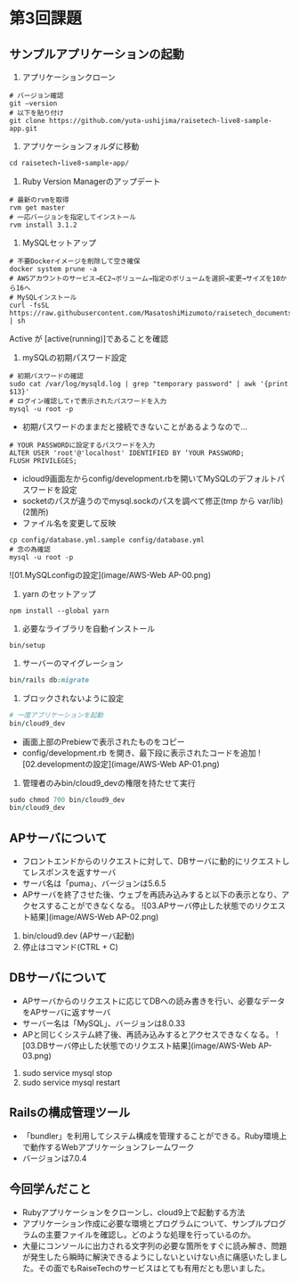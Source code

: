 # 第3回課題
## サンプルアプリケーションの起動
1. アプリケーションクローン
```ruby:Clone
# バージョン確認
git —version
# 以下を貼り付け
git clone https://github.com/yuta-ushijima/raisetech-live8-sample-app.git
```
1. アプリケーションフォルダに移動
```ruby
cd raisetech-live8-sample-app/
```
1. Ruby Version Managerのアップデート
```ruby:Update rvm
# 最新のrvmを取得
rvm get master
# 一応バージョンを指定してインストール
rvm install 3.1.2
```
1. MySQLセットアップ
```ruby:MySQL setup
# 不要Dockerイメージを削除して空き確保
docker system prune -a
# AWSアカウントのサービス→EC2→ボリューム→指定のボリュームを選択→変更→サイズを10から16へ
# MySQLインストール
curl -fsSL 
https://raw.githubusercontent.com/MasatoshiMizumoto/raisetech_documents/main/aws/scripts/mysql_amazon_linux_2.sh | sh
```
Active が [active(running)]であることを確認
1. mySQLの初期パスワード設定
``` ruby:PWreset
# 初期パスワードの確認
sudo cat /var/log/mysqld.log | grep "temporary password" | awk '{print $13}'
# ログイン確認して↑で表示されたパスワードを入力
mysql -u root -p
```
- 初期パスワードのままだと接続できないことがあるようなので…
``` ruby:
# YOUR PASSWORDに設定するパスワードを入力
ALTER USER 'root'@'localhost' IDENTIFIED BY ‘YOUR PASSWORD;
FLUSH PRIVILEGES;
```
- icloud9画面左からconfig/development.rbを開いてMySQLのデフォルトパスワードを設定
- socketのパスが違うのでmysql.sockのパスを調べて修正(tmp から var/lib)(2箇所)
- ファイル名を変更して反映
``` ruby:cd
cp config/database.yml.sample config/database.yml
# 念の為確認
mysql -u root -p
```
![01.MySQLconfigの設定](image/AWS-Web AP-00.png)
1. yarn のセットアップ
``` ruby:
npm install --global yarn
```
1. 必要なライブラリを自動インストール
``` ruby:setup
bin/setup
```
1. サーバーのマイグレーション
``` ruby
bin/rails db:migrate
```
1. ブロックされないように設定
``` ruby
# 一度アプリケーションを起動
bin/cloud9_dev
```
- 画面上部のPrebiewで表示されたものをコピー
- config/development.rb を開き、最下段に表示されたコードを追加
![02.developmentの設定](image/AWS-Web AP-01.png)
1. 管理者のみbin/cloud9_devの権限を持たせて実行
``` ruby
sudo chmod 700 bin/cloud9_dev
bin/cloud9_dev
```

## APサーバについて
- フロントエンドからのリクエストに対して、DBサーバに動的にリクエストしてレスポンスを返すサーバ
- サーバ名は「puma」、バージョンは5.6.5
- APサーバを終了させた後、ウェブを再読み込みすると以下の表示となり、アクセスすることができなくなる。
![03.APサーバ停止した状態でのリクエスト結果](image/AWS-Web AP-02.png)
1. bin/cloud9.dev (APサーバ起動)
2. 停止はコマンド(CTRL + C)
## DBサーバについて
- APサーバからのリクエストに応じてDBへの読み書きを行い、必要なデータをAPサーバに返すサーバ
- サーバー名は「MySQL」、バージョンは8.0.33
- APと同じくシステム終了後、再読み込みするとアクセスできなくなる。
![03.DBサーバ停止した状態でのリクエスト結果](image/AWS-Web AP-03.png)
1. sudo service mysql stop
2. sudo service mysql restart
## Railsの構成管理ツール
- 「bundler」を利用してシステム構成を管理することができる。Ruby環境上で動作するWebアプリケーションフレームワーク
- バージョンは7.0.4

## 今回学んだこと
- Rubyアプリケーションをクローンし、cloud9上で起動する方法
- アプリケーション作成に必要な環境とプログラムについて、サンプルプログラムの主要ファイルを確認し。どのような処理を行っているのか。
- 大量にコンソールに出力される文字列の必要な箇所をすぐに読み解き、問題が発生したら瞬時に解決できるようにしないといけない点に痛感いたしました。その面でもRaiseTechのサービスはとても有用だとも思いました。

